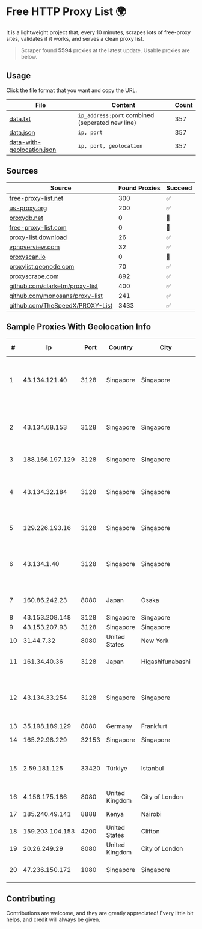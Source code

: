 
# Free HTTP Proxy List 🌍

It is a lightweight project that, every 10 minutes, scrapes lots of free-proxy sites, validates if it works, and serves a clean proxy list.


> Scraper found **5594** proxies at the latest update. Usable proxies are below.

## Usage

Click the file format that you want and copy the URL.


|File|Content|Count|
|----|-------|-----|
|[data.txt](https://raw.githubusercontent.com/themiralay/Proxy-List-World/master/data.txt)|`ip_address:port` combined (seperated new line)|357|
|[data.json](https://raw.githubusercontent.com/themiralay/Proxy-List-World/master/data.json)|`ip, port`|357|
|[data-with-geolocation.json](https://raw.githubusercontent.com/themiralay/Proxy-List-World/master/data-with-geolocation.json)|`ip, port, geolocation`|357|

## Sources

|Source|Found Proxies|Succeed|
|------|-------------|-------|
|[free-proxy-list.net](https://free-proxy-list.net)|300|✅|
|[us-proxy.org](https://www.us-proxy.org)|200|✅|
|[proxydb.net](http://proxydb.net)|0|🚫|
|[free-proxy-list.com](https://free-proxy-list.com/?page=&port=&type%5B%5D=http&type%5B%5D=https&up_time=0&search=Search)|0|🚫|
|[proxy-list.download](https://www.proxy-list.download/HTTP)|26|✅|
|[vpnoverview.com](https://vpnoverview.com/privacy/anonymous-browsing/free-proxy-servers)|32|✅|
|[proxyscan.io](https://www.proxyscan.io)|0|🚫|
|[proxylist.geonode.com](https://proxylist.geonode.com/api/proxy-list?limit=300&page=1&sort_by=lastChecked&sort_type=desc&protocols=http,https)|70|✅|
|[proxyscrape.com](https://api.proxyscrape.com/v2/?request=displayproxies&protocol=http&timeout=10000&country=all&ssl=all&anonymity=all)|892|✅|
|[github.com/clarketm/proxy-list](https://raw.githubusercontent.com/clarketm/proxy-list/master/proxy-list-raw.txt)|400|✅|
|[github.com/monosans/proxy-list](https://raw.githubusercontent.com/monosans/proxy-list/main/proxies/http.txt)|241|✅|
|[github.com/TheSpeedX/PROXY-List](https://raw.githubusercontent.com/TheSpeedX/PROXY-List/master/http.txt)|3433|✅|


## Sample Proxies With Geolocation Info

|#|Ip|Port|Country|City|Internet Service Provider|
|-|--|----|-------|----|-------------------------|
|1|43.134.121.40|3128|Singapore|Singapore|Shenzhen Tencent Computer Systems Company Limited|
|2|43.134.68.153|3128|Singapore|Singapore|Shenzhen Tencent Computer Systems Company Limited|
|3|188.166.197.129|3128|Singapore|Singapore|DigitalOcean, LLC|
|4|43.134.32.184|3128|Singapore|Singapore|Shenzhen Tencent Computer Systems Company Limited|
|5|129.226.193.16|3128|Singapore|Singapore|Tencent Cloud Computing (Beijing) Co|
|6|43.134.1.40|3128|Singapore|Singapore|Shenzhen Tencent Computer Systems Company Limited|
|7|160.86.242.23|8080|Japan|Osaka|Sony Network Communications Inc|
|8|43.153.208.148|3128|Singapore|Singapore|Aceville Pte.ltd|
|9|43.153.207.93|3128|Singapore|Singapore|Aceville Pte.ltd|
|10|31.44.7.32|8080|United States|New York|ITGLOBAL.COM NL B.V.|
|11|161.34.40.36|3128|Japan|Higashifunabashi|NTT PC Communications, Inc.|
|12|43.134.33.254|3128|Singapore|Singapore|Shenzhen Tencent Computer Systems Company Limited|
|13|35.198.189.129|8080|Germany|Frankfurt|Google LLC|
|14|165.22.98.229|32153|Singapore|Singapore|DigitalOcean, LLC|
|15|2.59.181.125|33420|Türkiye|Istanbul|Kadir Huseyin Tezcan Nosspeed Internet Teknolojileri|
|16|4.158.175.186|8080|United Kingdom|City of London|Microsoft Corporation|
|17|185.240.49.141|8888|Kenya|Nairobi|Servercore Africa Ltd|
|18|159.203.104.153|4200|United States|Clifton|DigitalOcean, LLC|
|19|20.26.249.29|8080|United Kingdom|City of London|Microsoft Corporation|
|20|47.236.150.172|1080|Singapore|Singapore|Alibaba (US) Technology Co., Ltd.|



## Contributing

Contributions are welcome, and they are greatly appreciated! Every
little bit helps, and credit will always be given.

